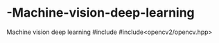 # -Machine-vision-deep-learning
 Machine vision deep learning
#include<istream>
#include<opencv2/opencv.hpp>
